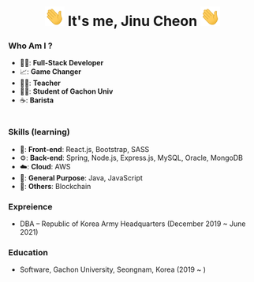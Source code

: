
<h1 align="Center"><img src="https://raw.githubusercontent.com/ABSphreak/ABSphreak/master/gifs/Hi.gif" width="40px" />  It's me, Jinu Cheon <img src="https://raw.githubusercontent.com/ABSphreak/ABSphreak/master/gifs/Hi.gif" width="40px" /> </h1>

### Who Am I ?
- 👨‍💻: **Full-Stack Developer**
- 📈: **Game Changer**
- 👨‍🏫: **Teacher**
- 👨‍🎓: **Student of Gachon Univ**
- ☕: **Barista**
<br/><br/>

### Skills (learning)
- 📰: **Front-end**: React.js, Bootstrap, SASS
- ⚙️: **Back-end**: Spring, Node.js, Express.js, MySQL, Oracle, MongoDB
- ☁️: **Cloud**: AWS
- 🔖: **General Purpose**: Java, JavaScript
- 🤔: **Others**: Blockchain

### Expreience
- DBA – Republic of Korea Army Headquarters (December 2019 ~ June 2021)

### Education
- Software, Gachon University, Seongnam, Korea (2019 ~ )
